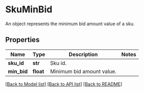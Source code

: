 # SkuMinBid

An object represents the minimum bid amount value of a sku.

## Properties
Name | Type | Description | Notes
------------ | ------------- | ------------- | -------------
**sku_id** | **str** | Sku id. | 
**min_bid** | **float** | Minimum bid amount value. | 

[[Back to Model list]](../README.md#documentation-for-models) [[Back to API list]](../README.md#documentation-for-api-endpoints) [[Back to README]](../README.md)


